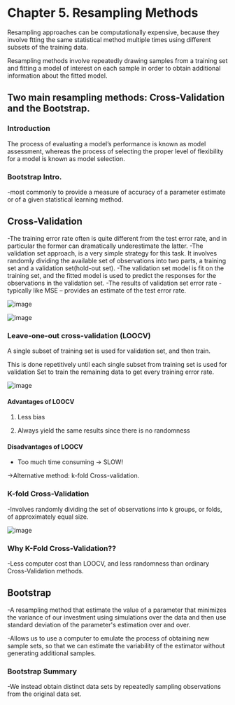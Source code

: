 # Chapter 5. Resampling Methods

Resampling approaches can be computationally expensive, because they involve ftting the same statistical method multiple times using different subsets of the training data.

Resampling methods involve repeatedly drawing samples from a training set and fitting a model of interest on each sample in order to obtain additional information about the fitted model.

## Two main resampling methods: Cross-Validation and the Bootstrap.

### Introduction

The process of evaluating a model’s performance is known as model assessment, whereas the process of selecting the proper level of flexibility for a model is known as model selection.

### Bootstrap Intro.

-most commonly to provide a measure of accuracy of a parameter estimate or of a given statistical learning method.

## Cross-Validation
-The training error rate often is quite different from the test error rate, and in particular the former can dramatically underestimate the latter.
-The validation set approach, is a very simple strategy for this task. It involves randomly dividing the available set of observations into two parts, a training set and a validation set(hold-out set).
-The validation set model is fit on the training set, and the fitted model is used to predict the responses for the observations in the validation set.
-The results of validation set error rate - typically like MSE – provides an estimate of the test error rate.

![image](https://github.com/user-attachments/assets/c4b6f326-4801-4e15-9eb3-0f49a063915f)

![image](https://github.com/user-attachments/assets/64651289-1240-4e23-b155-a6b4b5ec8efd)


### Leave-one-out cross-validation (LOOCV)
A single subset of training set is used for validation set, and then train. 

This is done repetitively until each single subset from training set is used for validation Set to train the remaining data to get every training error rate.

![image](https://github.com/user-attachments/assets/a1cf9b81-f4be-44c6-86d1-4720fbe58611)

#### Advantages of LOOCV

1. Less bias

2. Always yield the same results since there is no randomness

#### Disadvantages of LOOCV

- Too much time consuming -> SLOW!

->Alternative method: k-fold Cross-validation.

### K-fold Cross-Validation
-Involves randomly dividing the set of observations into k groups, or folds, of approximately equal size.

![image](https://github.com/user-attachments/assets/f9ae2ca9-92de-4be8-a7d1-7a19c3fde9b8)

### Why K-Fold Cross-Validation??
-Less computer cost than LOOCV, and less randomness than ordinary Cross-Validation methods.

## Bootstrap
-A resampling method that estimate the value of a parameter that minimizes the variance of our investment using simulations over the data and then use standard deviation of the parameter's estimation over and over.

-Allows us to use a computer to emulate the process of obtaining new sample sets, so that we can estimate the variability of the estimator without generating additional samples.

### Bootstrap Summary
-We instead obtain distinct data sets by repeatedly sampling observations from the original data set.
